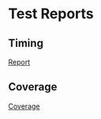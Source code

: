 # Test Reports

## Timing

[Report](https://www.cvxgrp.org/cvxbson/tests/html-report/report.html)

## Coverage

[Coverage](https://www.cvxgrp.org/cvxbson/tests/html-coverage/index.html)

